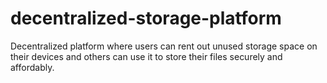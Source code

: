 # decentralized-storage-platform
Decentralized platform where users can rent out unused storage space on their  devices and others can use it to store their files securely and affordably.
